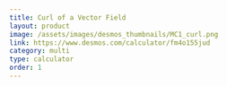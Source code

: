 ```yaml
---
title: Curl of a Vector Field
layout: product
image: /assets/images/desmos_thumbnails/MC1_curl.png
link: https://www.desmos.com/calculator/fm4o155jud
category: multi
type: calculator
order: 1
---
```

